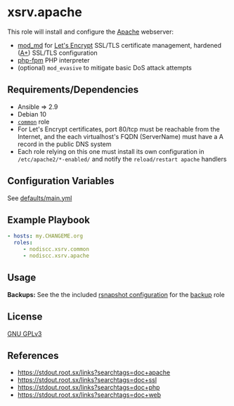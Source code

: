 # xsrv.apache

This role will install and configure the [Apache](https://en.wikipedia.org/wiki/Apache_HTTP_Server) webserver:

- [mod_md](https://httpd.apache.org/docs/2.4/mod/mod_md.html) for [Let's Encrypt](https://en.wikipedia.org/wiki/Let's_Encrypt) SSL/TLS certificate management, hardened ([A+](https://www.ssllabs.com/ssltest/)) SSL/TLS configuration
- [php-fpm](https://php-fpm.org/) PHP interpreter
- (optional) `mod_evasive` to mitigate basic DoS attack attempts


Requirements/Dependencies
------------

- Ansible => 2.9
- Debian 10
- [`common`](https://gitlab.com/nodiscc/xsrv/-/tree/master/roles/common) role
- For Let's Encrypt certificates, port 80/tcp must be reachable from the Internet, and the each virtualhost's FQDN (ServerName) must have a A record in the public DNS system
- Each role relying on this one must install its own configuration in `/etc/apache2/*-enabled/` and notify the `reload/restart apache` handlers


Configuration Variables
-----------------------

See [defaults/main.yml](defaults/main.yml)


Example Playbook
----------------

```yaml
- hosts: my.CHANGEME.org
  roles:
     - nodiscc.xsrv.common
     - nodiscc.xsrv.apache
```

Usage
-----

**Backups:** See the the included [rsnapshot configuration](templates/etc_rsnapshot.d_letsencrypt.conf) for the [backup](../backup/README.md) role

License
-------

[GNU GPLv3](../../LICENSE)


References
-----------------

- https://stdout.root.sx/links?searchtags=doc+apache
- https://stdout.root.sx/links?searchtags=doc+ssl
- https://stdout.root.sx/links?searchtags=doc+php
- https://stdout.root.sx/links?searchtags=doc+web
